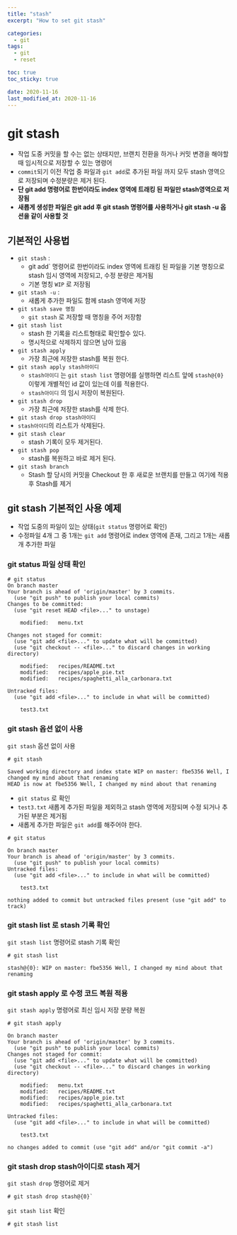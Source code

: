 ```yaml
---
title: "stash"
excerpt: "How to set git stash"

categories:
  - git
tags:
  - git
  - reset

toc: true
toc_sticky: true

date: 2020-11-16
last_modified_at: 2020-11-16
---
```


# git stash
- 작업 도중 커밋을 할 수는 없는 상태지만, 브랜치 전환을 하거나 커밋 변경을 해야할때 임시적으로 저장할 수 있는 명령어
- `commit`되기 이전 작업 중 파일과 `git add`로 추가된 파일 까지 모두 stash 영역으로 저장되며 수정분량은 제거 된다.
- **단 git add 명령어로 한번이라도 index 영역에 트래킹 된 파일만 stash영역으로 저장됨**
- **새롭게 생성한 파일은 git add 후 git stash 명령어를 사용하거나 git stash -u 옵션을 같이 사용할 것**


## 기본적인 사용법

- `git stash` :
  - git add` 명령어로 한번이라도 index 영역에 트래킹 된 파일을 기본 명칭으로 stash 임시 영역에 저장되고, 수정 분량은 제거됨
  - 기본 명칭 `WIP` 로 저장됨
- `git stash -u` :
  - 새롭게 추가한 파일도 함께 stash 영역에 저장
- `git stash save 명칭`
  - `git stash` 로 저장할 때 명칭을 주어 저장함
- `git stash list`
  - stash 한 기록을 리스트형태로 확인할수 있다.
  - 명시적으로 삭제하지 않으면 남아 있음
- `git stash apply`
  - 가장 최근에 저장한 stash를 복원 한다.
- `git stash apply stash아이디`
  - `stash아이디` 는 `git stash list` 명령어를 실행하면 리스트 앞에 `stash@{0}` 이렇게 개별적인 id 값이 있는데 이를 적용한다.
  - `stash아이디` 의 임시 저장이 복원된다.
- `git stash drop`
  - 가장 최근에 저장한 stash를 삭제 한다.
- `git stash drop stash아이디`
- `stash아이디`의 리스트가 삭제된다.
- `git stash clear`
  - stash 기록이 모두 제거된다.
- `git stash pop`
  - stash를 복원하고 바로 제거 된다.
- `git stash branch`
  - Stash 할 당시의 커밋을 Checkout 한 후 새로운 브랜치를 만들고 여기에 적용 후 Stash를 제거

##  git stash 기본적인 사용 예제

- 작업 도중의 파일이 있는 상태(`git status` 명령어로 확인)
- 수정파일 4개 그 중 1개는 `git add` 명령어로 index 영역에 존재, 그리고 1개는 새롭개 추가한 파일

### git status 파일 상태 확인
```
# git status
On branch master
Your branch is ahead of 'origin/master' by 3 commits.
  (use "git push" to publish your local commits)
Changes to be committed:
  (use "git reset HEAD <file>..." to unstage)

    modified:   menu.txt

Changes not staged for commit:
  (use "git add <file>..." to update what will be committed)
  (use "git checkout -- <file>..." to discard changes in working directory)

    modified:   recipes/README.txt
    modified:   recipes/apple_pie.txt
    modified:   recipes/spaghetti_alla_carbonara.txt

Untracked files:
  (use "git add <file>..." to include in what will be committed)

    test3.txt
```

### git stash 옵션 없이 사용

`git stash` 옵션 없이 사용
```
# git stash

Saved working directory and index state WIP on master: fbe5356 Well, I changed my mind about that renaming
HEAD is now at fbe5356 Well, I changed my mind about that renaming
```

- `git status` 로 확인
- `test3.txt` 새롭게 추가된 파일을 제외하고 stash 영역에 저장되며 수정 되거나 추가된 부분은 제거됨
- 새롭게 추가한 파일은 `git add`를 해주어야 한다.
```
# git status

On branch master
Your branch is ahead of 'origin/master' by 3 commits.
  (use "git push" to publish your local commits)
Untracked files:
  (use "git add <file>..." to include in what will be committed)

    test3.txt

nothing added to commit but untracked files present (use "git add" to track)
```

### git stash list 로 stash 기록 확인

 `git stash list` 명령어로 stash 기록 확인
```
# git stash list

stash@{0}: WIP on master: fbe5356 Well, I changed my mind about that renaming
```

### git stash apply 로 수정 코드 복원 적용

`git stash apply` 명령어로 최신 임시 저장 분량 복원
```
# git stash apply

On branch master
Your branch is ahead of 'origin/master' by 3 commits.
  (use "git push" to publish your local commits)
Changes not staged for commit:
  (use "git add <file>..." to update what will be committed)
  (use "git checkout -- <file>..." to discard changes in working directory)

    modified:   menu.txt
    modified:   recipes/README.txt
    modified:   recipes/apple_pie.txt
    modified:   recipes/spaghetti_alla_carbonara.txt

Untracked files:
  (use "git add <file>..." to include in what will be committed)

    test3.txt

no changes added to commit (use "git add" and/or "git commit -a")
```

### git stash drop stash아이디로 stash 제거

`git stash drop` 명령어로 제거
```
# git stash drop stash@{0}`
```

`git stash list` 확인
```
# git stash list
```
